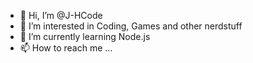 - 👋 Hi, I’m @J-HCode
- 👀 I’m interested in Coding, Games and other nerdstuff
- 🌱 I’m currently learning Node.js
- 📫 How to reach me ...

<!---
J-HCode/J-HCode is a ✨ special ✨ repository because its `README.md` (this file) appears on your GitHub profile.
You can click the Preview link to take a look at your changes.
--->
